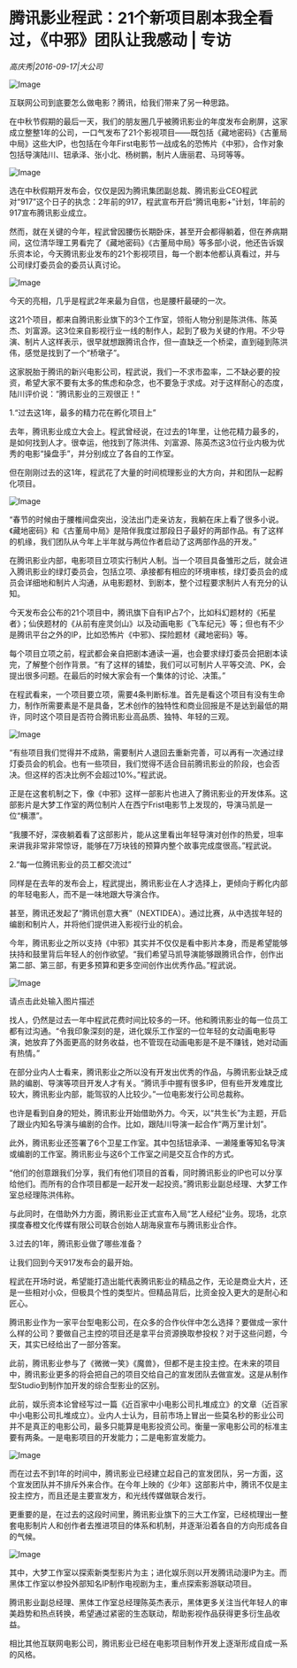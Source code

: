 # 腾讯影业程武：21个新项目剧本我全看过，《中邪》团队让我感动 | 专访

*高庆秀|2016-09-17|大公司*

![Image](http://static.ylzbl.com/uploads/ueditor/php/upload/image/20170728/1501212983944240.jpg)

互联网公司到底要怎么做电影？腾讯，给我们带来了另一种思路。

在中秋节假期的最后一天，我们的朋友圈几乎被腾讯影业的年度发布会刷屏，这家成立整整1年的公司，一口气发布了21个影视项目——既包括《藏地密码》《古董局中局》这些大IP，也包括在今年First电影节一战成名的恐怖片《中邪》，合作对象包括导演陆川、钮承泽、张小北、杨树鹏，制片人唐丽君、马珂等等。

![Image](http://p7.pstatp.com/large/31bd0003a3ffcd6558e3)

选在中秋假期开发布会，仅仅是因为腾讯集团副总裁、腾讯影业CEO程武对“917”这个日子的执念：2年前的917，程武宣布开启“腾讯电影+”计划，1年前的917宣布腾讯影业成立。

然而，就在关键的今年，程武曾因腰伤长期卧床，甚至开会都得躺着，但在养病期间，这位清华理工男看完了《藏地密码》《古董局中局》等多部小说，他还告诉娱乐资本论，今天腾讯影业发布的21个影视项目，每一个剧本他都认真看过，并与公司绿灯委员会的委员认真讨论。

![Image](http://p3.pstatp.com/large/31ca000171978a1bafe1)

今天的亮相，几乎是程武2年来最为自信，也是腰杆最硬的一次。

这21个项目，都来自腾讯影业旗下的3个工作室，领衔人物分别是陈洪伟、陈英杰、刘富源。这3位来自影视行业一线的制作人，起到了极为关键的作用。不少导演、制片人这样表示，很早就想跟腾讯合作，但一直缺乏一个桥梁，直到碰到陈洪伟，感觉是找到了一个“桥墩子”。

这家脱胎于腾讯的新兴电影公司，程武说，我们一不求市盈率，二不缺必要的投资，希望大家不要有太多的焦虑和杂念，也不要急于求成。对于这样耐心的态度，陆川评价说：“腾讯影业的三观很正！”

1.“过去这1年，最多的精力花在孵化项目上”

去年，腾讯影业成立大会上。程武曾经说，在过去的1年里，让他花精力最多的，是如何找到人才。很幸运，他找到了陈洪伟、刘富源、陈英杰这3位行业内极为优秀的电影“操盘手”，并分别成立了各自的工作室。

但在刚刚过去的这1年，程武花了大量的时间梳理影业的大方向，并和团队一起孵化项目。

![Image](http://p3.pstatp.com/large/31ca00017195b0b556f3)

“春节的时候由于腰椎间盘突出，没法出门走亲访友，我躺在床上看了很多小说。《藏地密码》和《古董局中局》是陪伴我度过那段日子最好的两部作品。有了这样的机缘，我们团队从今年上半年就与两位作者启动了这两部作品的开发。”

在腾讯影业内部，电影项目立项实行制片人制。当一个项目具备雏形之后，就会进入腾讯影业的绿灯委员会，包括立项、承接都有相应的环境审核，绿灯委员会的成员会详细地和制片人沟通，从电影题材、到剧本，整个过程要求制片人有充分的认知。

今天发布会公布的21个项目中，腾讯旗下自有IP占7个，比如科幻题材的《拓星者》；仙侠题材的《从前有座灵剑山》以及动画电影《飞车纪元》等；但也有不少是腾讯平台之外的IP，比如恐怖片《中邪》、探险题材《藏地密码》等。

每个项目立项之前，程武都会亲自把剧本通读一遍，也会要求绿灯委员会把剧本读完，了解整个创作背景。“有了这样的铺垫，我们可以可制片人平等交流、PK，会提出很多问题。在最后的时候大家会有一个集体的讨论、决策。”

在程武看来，一个项目要立项，需要4条判断标准。首先是看这个项目有没有生命力，制作所需要素是不是具备，艺术创作的独特性和商业回报是不是达到最低的期许，同时这个项目是否符合腾讯影业高品质、独特、年轻的三观。

![Image](http://p3.pstatp.com/large/31cd0003a80d6730db69)

“有些项目我们觉得并不成熟，需要制片人退回去重新完善，可以再有一次通过绿灯委员会的机会。也有一些项目，我们觉得不适合目前腾讯影业的阶段，也会否决。但这样的否决比例不会超过10%。”程武说。

正是在这套机制之下，像《中邪》这样一部影片也进入了腾讯影业的开发体系。这部影片是大梦工作室的两位制片人在西宁Frist电影节上发现的，导演马凯是一位“横漂”。

“我腰不好，深夜躺着看了这部影片，能从这里看出年轻导演对创作的热爱，坦率来讲我非常非常惊讶，能够在7万块钱的预算内整个故事完成度很高。”程武说。

2.“每一位腾讯影业的员工都交流过”

同样是在去年的发布会上，程武提出，腾讯影业在人才选择上，更倾向于孵化内部的年轻电影人，而不是一味地跟大导演合作。

甚至，腾讯还发起了“腾讯创意大赛”（NEXTIDEA）。通过比赛，从中选拔年轻的编剧和制片人，并将他们提供进入影视行业的机会。

今年，腾讯影业之所以支持《中邪》其实并不仅仅是看中影片本身，而是希望能够扶持和鼓里背后年轻人的创作欲望。“我们希望马凯导演能够跟腾讯合作，创作出第二部、第三部，有更多预算和更多空间创作出优秀作品。”程武说。

![Image](http://p3.pstatp.com/large/31d00002cc72194e7d9c)

请点击此处输入图片描述

找人，仍然是过去一年中程武花费时间比较多的一环。他和腾讯影业的每一位员工都有过沟通。“令我印象深刻的是，进化娱乐工作室的一位年轻的女动画电影导演，她放弃了外面更高的财务收益，也不管现在动画电影是不是不赚钱，她对动画有热情。”

在部分业内人士看来，腾讯影业之所以没有开发出优秀的作品，与腾讯影业缺乏成熟的编剧、导演等项目开发人才有关。“腾讯手中握有很多IP，但有些开发难度比较大，腾讯影业内部，能驾驭的人比较少。”一位电影发行公司总裁称。

也许是看到自身的短处，腾讯影业开始借助外力。今天，以“共生长”为主题，开启了跟业内知名导演与编剧的合作。比如，跟陆川导演一起合作“两万里计划”。

此外，腾讯影业还签署了6个卫星工作室。其中包括钮承泽、一濑隆重等知名导演或编剧的工作室。腾讯影业与这6个工作室之间是交互合作的方式。

“他们的创意跟我们分享，我们有他们项目的首看，同时腾讯影业的IP也可以分享给他们。而所有的合作项目都是一起开发一起投资。”腾讯影业副总经理、大梦工作室总经理陈洪伟称。

与此同时，在借助外力方面，腾讯影业正式宣布入局“艺人经纪”业务。现场，北京撲度春橙文化传媒有限公司联合创始人胡海泉宣布与腾讯影业合作。

3.过去的1年，腾讯影业做了哪些准备？

让我们回到今天917发布会的最开始。

程武在开场时说，希望能打造出能代表腾讯影业的精品之作，无论是商业大片，还是一些相对小众，但极具个性的类型片。但精品背后，比资金投入更大的是耐心和匠心。

腾讯影业作为一家平台型电影公司，在众多的合作伙伴中怎么选择？要做成一家什么样的公司？要做自己主控的项目还是拿平台资源换取参投权？对于这些问题，今天，其实已经给出了一部分答案。

此前，腾讯影业参与了《微微一笑》《魔兽》，但都不是主投主控。在未来的项目中，腾讯影业更多的将会把自己的项目交给自己的宣发团队去做宣发。这是从制作型Studio到制作加开发的综合型影业的区别。

此前，娱乐资本论曾经写过一篇《近百家中小电影公司扎堆成立》的文章（近百家中小电影公司扎堆成立）。业内人士认为，目前市场上冒出一些莫名秒的影业公司并不是真正的电影公司，最多只能算是电影投资公司。衡量一家电影公司的标准主要有两条。一是电影项目的开发能力；二是电影宣发能力。

![Image](http://p1.pstatp.com/large/31ca00017198f6f9e6c6)

而在过去不到1年的时间中，腾讯影业已经建立起自己的宣发团队，另一方面，这个宣发团队并不排斥外来合作。在今年上映的《少年》这部影片中，腾讯不仅是主投主控方，而且还是主要宣发方，和光线传媒做联合发行。

更重要的是，在过去的这段时间里，腾讯影业旗下的三大工作室，已经梳理出一整套电影制片人和创作者去推进项目的体系和机制，并逐渐沿着各自的方向形成各自的气候。

![Image](http://p2.pstatp.com/large/31ca0001719a28d6ded6)

其中，大梦工作室以探索新类型影片为主；进化娱乐则以开发腾讯动漫IP为主。而黑体工作室以参投外部知名IP制作电视剧为主，重点探索影游联动项目。

腾讯影业副总经理、黑体工作室总经理陈英杰表示，黑体更多关注当代年轻人的审美趋势和热点转换，希望通过紧密的生态联动，帮助影视作品获得更多衍生品收益。

相比其他互联网电影公司，腾讯影业已经在电影项目制作开发上逐渐形成自成一系的风格。

